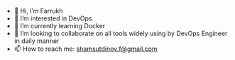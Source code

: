 - 👋 Hi, I’m Farrukh
- 👀 I’m interested in DevOps 
- 🌱 I’m currently learning Docker
- 💞️ I’m looking to collaborate on all tools widely using by DevOps Engineer in daily manner 
- 📫 How to reach me: shamsutdinov.f@gmail.com 

<!---
Shfarrukhb/Shfarrukhb is a ✨ special ✨ repository because its `README.md` (this file) appears on your GitHub profile.
You can click the Preview link to take a look at your changes.
--->
